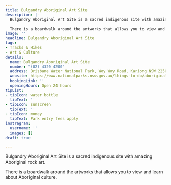 ```yaml
---
title: Bulgandry Aboriginal Art Site
description: |-
  Bulgandry Aboriginal Art Site is a sacred indigenous site with amazing Aboriginal rock art.

  There is a boardwalk around the artworks that allows you to view and learn about Aboriginal culture.
image: ''
headline: Bulgandry Aboriginal Art Site
tags:
- Tracks & Hikes
- Art & Culture
details:
  name: Bulgandry Aboriginal Art Site
  number: "(02) 4320 4200"
  address: Brisbane Water National Park, Woy Woy Road, Kariong NSW 2250
  website: https://www.nationalparks.nsw.gov.au/things-to-do/aboriginal-sites/bulgandry-art-site-aboriginal-place/visitor-info
  bookingLink: ''
  openingHours: Open 24 hours
tipList:
- tipIcon: water bottle
  tipText: ''
- tipIcon: sunscreen
  tipText: ''
- tipIcon: money
  tipText: Park entry fees apply
instragram:
  username: ''
  images: []
draft: true

---
```

Bulgandry Aboriginal Art Site is a sacred indigenous site with amazing Aboriginal rock art.

There is a boardwalk around the artworks that allows you to view and learn about Aboriginal culture.
